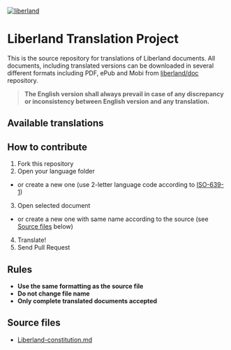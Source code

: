 [![liberland](http://liberland.org/addons/image/Liberland_znak_small.png)](https://github.com/liberland/liberland)

# Liberland Translation Project
This is the source repository for translations of Liberland documents. All documents, including translated versions can be downloaded in several different formats including PDF, ePub and Mobi from [liberland/doc](https://github.com/liberland/doc) repository.

> **The English version shall always prevail in case of any discrepancy or inconsistency between English version and any translation.**

## Available translations
<!-- - [None]() by John Appleseed ([@example](https://github.com/example)) -->

## How to contribute

1. Fork this repository
2. Open your language folder
  - or create a new one (use 2-letter language code according to [ISO-639-1](http://en.wikipedia.org/wiki/List_of_ISO_639-1_codes))
3. Open selected document
  - or create a new one with same name according to the source (see [Source files](#source-files) below)
4. Translate!
5. Send Pull Request

## Rules
- **Use the same formatting as the source file**
- **Do not change file name**
- **Only complete translated documents accepted**

## Source files
- [Liberland-constitution.md](https://raw.githubusercontent.com/liberland/constitution/master/Liberland-constitution.md)

